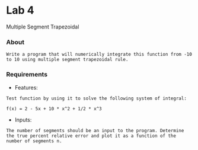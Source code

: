 # Lab 4
Multiple Segment Trapezoidal

### About
```
Write a program that will numerically integrate this function from -10 to 10 using multiple segment trapezoidal rule.
```

### Requirements
- Features:
```
Test function by using it to solve the following system of integral:

f(x) = 2 - 5x + 10 * x^2 + 1/2 * x^3
```
- Inputs:
```
The number of segments should be an input to the program. Determine the true percent relative error and plot it as a function of the number of segments n.
```

